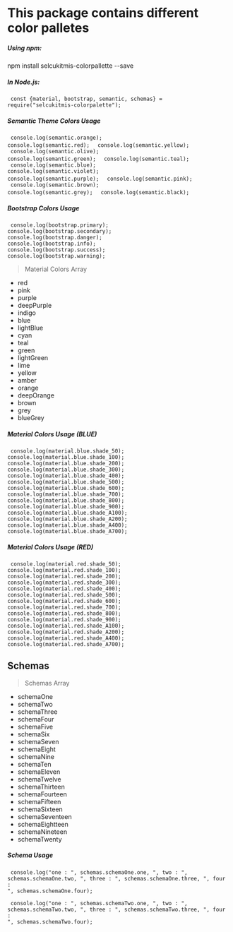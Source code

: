 # This package contains different color palletes

##### Using npm:
npm install selcukitmis-colorpallette --save

##### In Node.js:
<code> const {material, bootstrap, semantic, schemas} = require("selcukitmis-colorpalette"); </code>

##### Semantic Theme Colors Usage

<code> console.log(semantic.orange); </code>
<code> console.log(semantic.red); </code>
<code> console.log(semantic.yellow); </code>
<code> console.log(semantic.olive); </code>
<code> console.log(semantic.green); </code>
<code> console.log(semantic.teal); </code>
<code> console.log(semantic.blue); </code>
<code> console.log(semantic.violet); </code>
<code> console.log(semantic.purple); </code>
<code> console.log(semantic.pink); </code>
<code> console.log(semantic.brown); </code>
<code> console.log(semantic.grey); </code>
<code> console.log(semantic.black); </code>

##### Bootstrap Colors Usage

<code> console.log(bootstrap.primary); </code>
<code> console.log(bootstrap.secondary); </code>
<code> console.log(bootstrap.danger); </code>
<code> console.log(bootstrap.info); </code>
<code> console.log(bootstrap.success); </code>
<code> console.log(bootstrap.warning); </code>

> Material Colors Array

- red
- pink
- purple
- deepPurple
- indigo
- blue
- lightBlue
- cyan
- teal
- green
- lightGreen
- lime
- yellow
- amber
- orange
- deepOrange
- brown
- grey
- blueGrey

 ##### Material Colors Usage (BLUE)

<code> console.log(material.blue.shade_50); </code>
<code> console.log(material.blue.shade_100); </code>
<code> console.log(material.blue.shade_200); </code>
<code> console.log(material.blue.shade_300); </code>
<code> console.log(material.blue.shade_400); </code>
<code> console.log(material.blue.shade_500); </code>
<code> console.log(material.blue.shade_600); </code>
<code> console.log(material.blue.shade_700); </code>
<code> console.log(material.blue.shade_800); </code>
<code> console.log(material.blue.shade_900); </code>
<code> console.log(material.blue.shade_A100); </code>
<code> console.log(material.blue.shade_A200); </code>
<code> console.log(material.blue.shade_A400); </code>
<code> console.log(material.blue.shade_A700); </code>

##### Material Colors Usage (RED)

<code> console.log(material.red.shade_50); </code>
<code> console.log(material.red.shade_100); </code>
<code> console.log(material.red.shade_200); </code>
<code> console.log(material.red.shade_300); </code>
<code> console.log(material.red.shade_400); </code>
<code> console.log(material.red.shade_500); </code>
<code> console.log(material.red.shade_600); </code>
<code> console.log(material.red.shade_700); </code>
<code> console.log(material.red.shade_800); </code>
<code> console.log(material.red.shade_900); </code>
<code> console.log(material.red.shade_A100); </code>
<code> console.log(material.red.shade_A200); </code>
<code> console.log(material.red.shade_A400); </code>
<code> console.log(material.red.shade_A700); </code>

## Schemas

> Schemas Array

- schemaOne
- schemaTwo
- schemaThree
- schemaFour
- schemaFive
- schemaSix
- schemaSeven
- schemaEight
- schemaNine
- schemaTen
- schemaEleven
- schemaTwelve
- schemaThirteen
- schemaFourteen
- schemaFifteen
- schemaSixteen
- schemaSeventeen
- schemaEightteen
- schemaNineteen
- schemaTwenty

##### Schema Usage

<code> console.log("one : ", schemas.schemaOne.one, ", two : ", schemas.schemaOne.two, ", three : ", schemas.schemaOne.three, ", four : ", schemas.schemaOne.four); </code>

<code> console.log("one : ", schemas.schemaTwo.one, ", two : ", schemas.schemaTwo.two, ", three : ", schemas.schemaTwo.three, ", four : ", schemas.schemaTwo.four); </code>